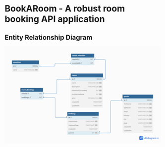 # BookARoom - A robust room booking API application

## Entity Relationship Diagram

![ERD Diagram](./config/BookARoom-3.png)
